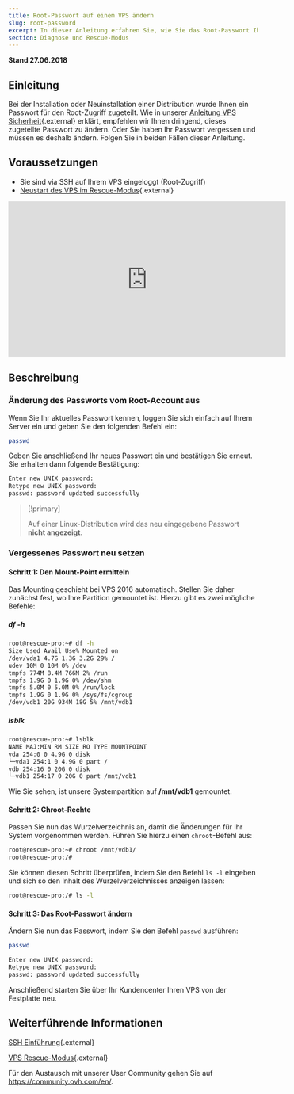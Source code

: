```yaml
---
title: Root-Passwort auf einem VPS ändern
slug: root-password
excerpt: In dieser Anleitung erfahren Sie, wie Sie das Root-Passwort Ihres VPS ändern
section: Diagnose und Rescue-Modus
---
```


**Stand 27.06.2018**

## Einleitung

Bei der Installation oder Neuinstallation einer Distribution wurde Ihnen ein Passwort für den Root-Zugriff zugeteilt.  Wie in unserer [Anleitung VPS Sicherheit](https://docs.ovh.com/de/vps/vps-sicherheit/){.external} erklärt, empfehlen wir Ihnen dringend, dieses zugeteilte Passwort zu ändern. Oder Sie haben Ihr Passwort vergessen und müssen es deshalb ändern. Folgen Sie in beiden Fällen dieser Anleitung.

## Voraussetzungen

- Sie sind via SSH auf Ihrem VPS eingeloggt (Root-Zugriff)
- [Neustart des VPS im Rescue-Modus](https://docs.ovh.com/de/vps/rescue/){.external}

<iframe width="560" height="315" src="https://www.youtube.com/embed/ua1qoTMq35g?rel=0" frameborder="0" allow="autoplay; encrypted-media" allowfullscreen></iframe>

## Beschreibung

### Änderung des Passworts vom Root-Account aus

Wenn Sie Ihr aktuelles Passwort kennen, loggen Sie sich einfach auf Ihrem Server ein und geben Sie den folgenden Befehl ein:

```sh
passwd
```

Geben Sie anschließend Ihr neues Passwort ein und bestätigen Sie erneut. Sie erhalten dann folgende Bestätigung:

```sh
Enter new UNIX password:
Retype new UNIX password:
passwd: password updated successfully
```

> [!primary]
>
> Auf einer Linux-Distribution wird das neu eingegebene Passwort **nicht angezeigt**.
> 

### Vergessenes Passwort neu setzen

#### Schritt 1: Den Mount-Point ermitteln

Das Mounting geschieht bei VPS 2016 automatisch. Stellen Sie daher zunächst fest, wo Ihre Partition gemountet ist. Hierzu gibt es zwei mögliche Befehle:

##### df -h

```sh
root@rescue-pro:~# df -h
Size Used Avail Use% Mounted on
/dev/vda1 4.7G 1.3G 3.2G 29% /
udev 10M 0 10M 0% /dev
tmpfs 774M 8.4M 766M 2% /run
tmpfs 1.9G 0 1.9G 0% /dev/shm
tmpfs 5.0M 0 5.0M 0% /run/lock
tmpfs 1.9G 0 1.9G 0% /sys/fs/cgroup
/dev/vdb1 20G 934M 18G 5% /mnt/vdb1
```

##### lsblk

```sh
root@rescue-pro:~# lsblk
NAME MAJ:MIN RM SIZE RO TYPE MOUNTPOINT
vda 254:0 0 4.9G 0 disk
└─vda1 254:1 0 4.9G 0 part /
vdb 254:16 0 20G 0 disk
└─vdb1 254:17 0 20G 0 part /mnt/vdb1
```

Wie Sie sehen, ist unsere Systempartition auf **/mnt/vdb1** gemountet.

#### Schritt 2: Chroot-Rechte

Passen Sie nun das Wurzelverzeichnis an, damit die Änderungen für Ihr System vorgenommen werden. Führen Sie hierzu einen `chroot`-Befehl aus:

```sh
root@rescue-pro:~# chroot /mnt/vdb1/
root@rescue-pro:/#
```

Sie können diesen Schritt überprüfen, indem Sie den Befehl `ls -l` eingeben und sich so den Inhalt des Wurzelverzeichnisses anzeigen lassen:

```sh
root@rescue-pro:/# ls -l
```

#### Schritt 3: Das Root-Passwort ändern

Ändern Sie nun das Passwort, indem Sie den Befehl `passwd` ausführen:

```sh
passwd
```

```sh
Enter new UNIX password:
Retype new UNIX password:
passwd: password updated successfully
```

Anschließend starten Sie über Ihr Kundencenter Ihren VPS von der Festplatte neu.

## Weiterführende Informationen

[SSH Einführung](https://docs.ovh.com/gb/en/dedicated/ssh-introduction/){.external}

[VPS Rescue-Modus](https://docs.ovh.com/de/vps/rescue/){.external}

Für den Austausch mit unserer User Community gehen Sie auf <https://community.ovh.com/en/>.